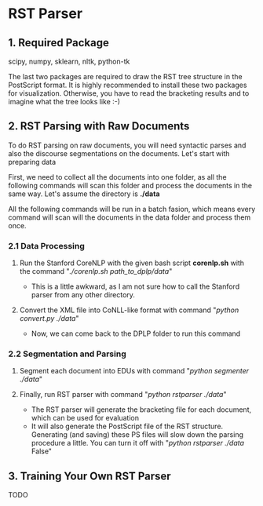 # RST Parser #

## 1. Required Package ##

scipy, numpy, sklearn, nltk, python-tk 

The last two packages are required to draw the RST tree structure in the PostScript format. It is highly recommended to install these two packages for visualization. Otherwise, you have to read the bracketing results and to imagine what the tree looks like :-)

## 2. RST Parsing with Raw Documents ##

To do RST parsing on raw documents, you will need syntactic parses and also the discourse segmentations on the documents. Let's start with preparing data

First, we need to collect all the documents into one folder, as all the following commands will scan this folder and process the documents in the same way. Let's assume the directory is **./data**

All the following commands will be run in a batch fasion, which means every command will scan will the documents in the data folder and process them once.

### 2.1 Data Processing ###

1. Run the Stanford CoreNLP with the given bash script **corenlp.sh** with the command "*./corenlp.sh path_to_dplp/data*"
    - This is a little awkward, as I am not sure how to call the Stanford parser from any other directory.

2. Convert the XML file into CoNLL-like format with command "*python convert.py ./data*"
    - Now, we can come back to the DPLP folder to run this command

### 2.2 Segmentation and Parsing ###

1. Segment each document into EDUs with command "*python segmenter ./data*"

2. Finally, run RST parser with command "*python rstparser ./data*"
    - The RST parser will generate the bracketing file for each document, which can be used for evaluation
    - It will also generate the PostScript file of the RST structure. Generating (and saving) these PS files will slow down the parsing procedure a little. You can turn it off with "*python rstparser ./data* False"


## 3. Training Your Own RST Parser ##

TODO
